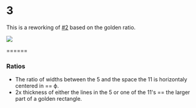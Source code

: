 # 3

This is a reworking of [#2](https://github.com/jwdallas/phiveleven.identity/tree/master/2) based on the golden ratio.

![](https://rawgithub.com/jwdallas/phiveleven.identity/master/3/phiveleven_3.svg)

======

### Ratios

* The ratio of widths between the 5 and the space the 11 is horizontaly centered in == ϕ.
* 2x thickness of either the lines in the 5 or one of the 11's == the larger part of a golden rectangle.
